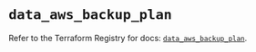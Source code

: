 # `data_aws_backup_plan`

Refer to the Terraform Registry for docs: [`data_aws_backup_plan`](https://registry.terraform.io/providers/hashicorp/aws/3.76.1/docs/data-sources/backup_plan).
